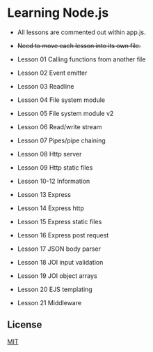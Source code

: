 # Learning Node.js
- All lessons are commented out within app.js.
- ~~Need to move each lesson into its own file.~~

- Lesson 01 Calling functions from another file
- Lesson 02 Event emitter
- Lesson 03 Readline
- Lesson 04 File system module
- Lesson 05 File system module v2
- Lesson 06 Read/write stream
- Lesson 07 Pipes/pipe chaining
- Lesson 08 Http server
- Lesson 09 Http static files
- Lesson 10-12 Information
- Lesson 13 Express
- Lesson 14 Express http
- Lesson 15 Express static files
- Lesson 16 Express post request
- Lesson 17 JSON body parser
- Lesson 18 JOI input validation
- Lesson 19 JOI object arrays
- Lesson 20 EJS templating
- Lesson 21 Middleware

## License
[MIT](https://choosealicense.com/licenses/mit/)